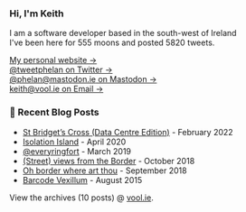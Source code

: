 ### Hi, I'm Keith

I am a software developer based in the south-west of Ireland    
I've been here for <!-- writing_moons starts -->555<!-- writing_moons ends --> moons and posted <!-- writing_tweets starts -->5820<!-- writing_tweets ends --> tweets.

<!--
**vool/vool** is a ✨ _special_ ✨ repository because its `README.md` (this file) appears on your GitHub profile.

Here are some ideas to get you started:

- 🔭 I’m currently working on ...
- 🌱 I’m currently learning ...
- 👯 I’m looking to collaborate on ...
- 🤔 I’m looking for help with ...
- 💬 Ask me about ...
- 📫 How to reach me: ...
- 😄 Pronouns: ...
- ⚡ Fun fact: ...
-->

[My personal website &rarr;](http://vool.ie/)    
[@tweetphelan on Twitter &rarr;](https://twitter.com/tweetphelan)    
[@phelan@mastodon.ie on Mastodon &rarr;](https://mastodon.ie/@phelan)    
[keith@vool.ie on Email &rarr;](mailto:keith@vool.ie)


### 📝 Recent Blog Posts

<!-- writing starts -->
* [St Bridget’s Cross (Data Centre Edition)](https://vool.ie/st-bridgets-cross-data-centre-edition/) - February 2022
* [Isolation Island](https://vool.ie/isolation-island/) - April 2020
* [@everyringfort](https://vool.ie/everyringfort/) - March 2019
* [(Street) views from the Border](https://vool.ie/street-views-from-the-border/) - October 2018
* [Oh border where art thou](https://vool.ie/oh-border-where-art-thou/) - September 2018
* [Barcode  Vexillum](https://vool.ie/barcode-vexillum/) - August 2015
<!-- writing ends -->

View the archives (<!-- writing_count starts -->10<!-- writing_count ends --> posts) @ [vool.ie](http://vool.ie).
